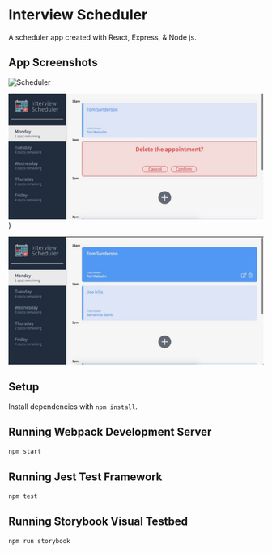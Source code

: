 # Interview Scheduler

A scheduler app created with React, Express, & Node js.

## App Screenshots

![Scheduler](https://user-images.githubusercontent.com/86847873/157350371-7190acf1-9537-4c58-bd5a-cb235da20d05.gif)


!["Delete Appointment"](https://github.com/jessonziegler/lighthouse-labs-scheduler/blob/master/docs/Delete%20Appointment.jpg?raw=true)
)

!["Displayed Appointments"](https://github.com/jessonziegler/lighthouse-labs-scheduler/blob/master/docs/Displayed%20Appointments.jpg?raw=true)

## Setup

Install dependencies with `npm install`.

## Running Webpack Development Server

```sh
npm start
```

## Running Jest Test Framework

```sh
npm test
```

## Running Storybook Visual Testbed

```sh
npm run storybook
```
